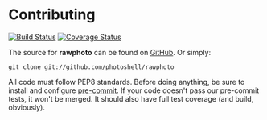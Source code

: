 # Contributing

[![Build Status](https://travis-ci.org/SamWhited/rawphoto.svg)](https://travis-ci.org/SamWhited/rawphoto)
[![Coverage Status](https://img.shields.io/coveralls/SamWhited/rawphoto.svg)](https://coveralls.io/r/SamWhited/rawphoto)

The source for **rawphoto** can be found on [GitHub][source]. Or simply:

    git clone git://github.com/photoshell/rawphoto

All code must follow PEP8 standards. Before doing anything, be sure to install
and configure [pre-commit][precommit]. If your code doesn't pass our pre-commit
tests, it won't be merged. It should also have full test coverage (and build,
obviously).

[source]: https://github.com/photoshell/rawphoto
[precommit]: http://pre-commit.com/
